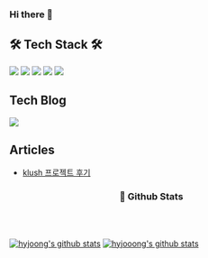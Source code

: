 ### Hi there 👋
  
 <!-- [![Hits](https://hits.seeyoufarm.com/api/count/incr/badge.svg?url=https%3A%2F%2Fgithub.com%2Fhyjoong&count_bg=%2379C83D&title_bg=%23555555&icon=&icon_color=%23E7E7E7&title=hits&edge_flat=false)](https://hits.seeyoufarm.com) -->
  ## 🛠 Tech Stack 🛠
 
  <img src="https://img.shields.io/badge/HTML-E34F26?style=flat-square&logo=HTML5&logoColor=white"/></a>
  <img src="https://img.shields.io/badge/CSS-1572B6?style=flat-square&logo=CSS3&logoColor=white"/></a>
  <img src="https://img.shields.io/badge/Sass-CC6699?style=flat-square&logo=Sass&logoColor=white"/></a>
  <img src="https://img.shields.io/badge/Javascript-ffb13b?style=flat-square&logo=javascript&logoColor=white"/></a>
  <img src="https://img.shields.io/badge/React-61DAFB?style=flat-square&logo=React&logoColor=white"/></a>

  
  ## Tech Blog
  <a href="https://velog.io/@hyunjoong"><img src="https://img.shields.io/badge/Tech%20Blog-11B48A?style=flat-square&logo=Vimeo&logoColor=white&link=https://velog.io/@hyunjoong"/></a>   
  
  
   ## Articles
  - [klush 프로젝트 후기](https://velog.io/@hyunjoong/klush-%ED%94%84%EB%A1%9C%EC%A0%9D%ED%8A%B8-%ED%9A%8C%EA%B3%A0)
 
  
  <h3 align="center">📌 Github Stats</h3>
  <br />
  <br />
 
  [![hyjoong's github stats](https://github-readme-stats.vercel.app/api?username=hyjoong)](https://github.com/anuraghazra/github-readme-stats)
  [![hyjooong's github stats](https://github-readme-stats.vercel.app/api/top-langs/?username=hyjoong&show_icons=true&hide_border=true&title_color=004386&icon_color=004386&layout=compact)](https://github.com/hyjoong)
 
